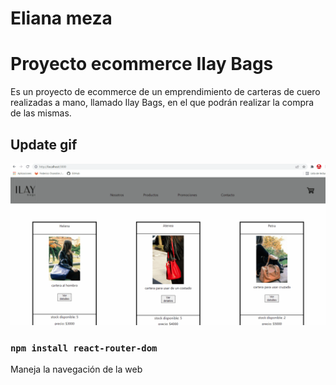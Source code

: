 # Eliana meza
# Proyecto ecommerce Ilay Bags

Es un proyecto de ecommerce de un emprendimiento de carteras de cuero realizadas a mano, llamado Ilay Bags, en el que podrán realizar la compra de las mismas.

## Update gif

![image](https://github.com/ELIANAMEZA/ReactCoderHouse/blob/main/src/media/eccomercemeza.gif)


### `npm install react-router-dom`

Maneja la navegación de la web



